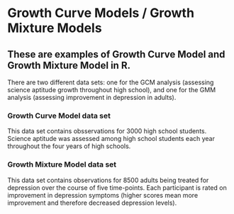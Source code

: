 # Growth Curve Models / Growth Mixture Models

## These are examples of Growth Curve Model and Growth Mixture Model in R.

There are two different data sets: one for the GCM analysis (assessing science aptitude growth throughout high school), and one for the GMM analysis (assessing improvement in depression in adults).

### Growth Curve Model data set

This data set contains obsservations for 3000 high school students. Science aptitude was assessed among high school students each year throughout the four years of high schools.

### Growth Mixture Model data set

This data set contains observations for 8500 adults being treated for depression over the course of five time-points. Each participant is rated on improvement in depression symptoms (higher scores mean more improvement and therefore decreased depression levels).
 
